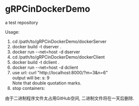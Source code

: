 # gRPCinDockerDemo
a test repository
  
Usage:  
1. cd /path/to/gRPCinDockerDemo/dockerServer  
2. docker build -t dserver .  
3. docker run --net=host -d dserver  
4. cd /path/to/gRPCinDockerDemo/dockerClient  
5. docker build -t dclient .  
6. docker run --net=host -d dclient  
7. use url: curl "http://localhost:8000/?m=3&n=6"  
   output will be: s: 9  
   Note that double quotation marks.  
8. stop containers:  


由于二进制程序文件太占用GitHub空间, 二进制文件将在一天后删除.
